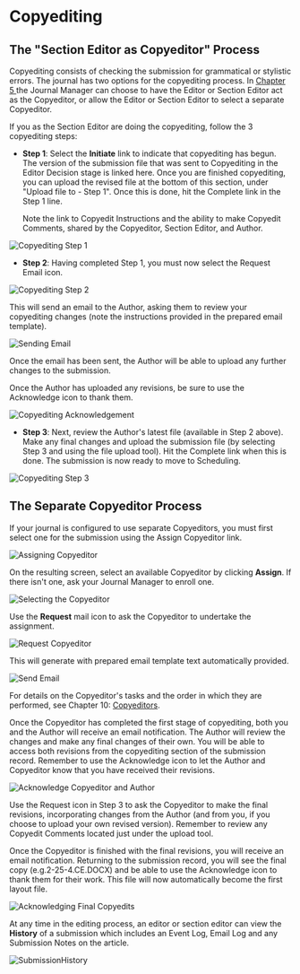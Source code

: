 # Copyediting






## The "Section Editor as Copyeditor" Process



Copyediting consists of checking the submission for grammatical or stylistic errors. The journal has two options for the copyediting process. In [Chapter 5 ](https://docs.pkp.sfu.ca/learning-ojs-2/en/step_four_management)the Journal Manager can choose to have the Editor or Section Editor act as the Copyeditor, or allow the Editor or Section Editor to select a separate Copyeditor.

If you as the Section Editor are doing the copyediting, follow the 3 copyediting steps:

* **Step 1**: Select the **Initiate** link to indicate that copyediting has begun. The  version of the submission file that was sent to Copyediting in the Editor Decision stage is linked here. Once you are finished copyediting, you can upload the revised file at the bottom of this section, under "Upload file to - Step 1". Once this is done, hit the Complete link in the Step 1 line.

    Note the link to Copyedit Instructions and the ability to make Copyedit Comments, shared by the Copyeditor, Section Editor, and Author.

![Copyediting Step 1](images/chapter8/editor_copyeditor_1.png)


* **Step 2**: Having completed Step 1, you must now select the Request Email icon.

![Copyediting Step 2](images/chapter8/editor_copyeditor_2.png)

 This will send an email to the Author, asking them to review your copyediting changes (note the instructions provided in the prepared email template).

![Sending Email](images/chapter8/editor_copyeditor_3.png)

Once the email has been sent, the Author will be able to upload any further changes to the submission.

Once the Author has uploaded any revisions, be sure to use the Acknowledge icon to thank them.

![Copyediting Acknowledgement](images/chapter8/editor_copyeditor_4.png)


* **Step 3**: Next, review the Author's latest file (available in Step 2 above). Make any final changes and upload the submission file (by selecting Step 3 and using the file upload tool). Hit the Complete link when this is done. The submission is now ready to move to Scheduling.

![Copyediting Step 3](images/chapter8/editor_copyeditor_5.png)


## The Separate Copyeditor Process



If your journal is configured to use separate Copyeditors, you must first select one for the submission using the Assign Copyeditor link.

![Assigning Copyeditor](images/chapter8/copyeditor_assign_1.png)

On the resulting screen, select an available Copyeditor by clicking **Assign**. If there isn't one, ask your Journal Manager to enroll one.

![Selecting the Copyeditor](images/chapter8/copyeditor_assign_2.png)

Use the **Request** mail icon to ask the Copyeditor to undertake the assignment.

![Request Copyeditor](images/chapter8/copyeditor_assign_3.png)

This will generate with prepared email template text automatically provided.

![Send Email](images/chapter8/copyeditor_assign_4.png)


For details on the Copyeditor's tasks and the order in which they are performed, see Chapter 10: [Copyeditors](https://docs.pkp.sfu.ca/learning-ojs-2/en/copyeditors).

Once the Copyeditor has completed the first stage of copyediting, both you and the Author will receive an email notification. The Author will review the changes and make any final changes of their own. You will be able to access both revisions from the copyediting section of the submission record. Remember to use the Acknowledge icon to let the Author and Copyeditor know that you have received their revisions.

![Acknowledge Copyeditor and Author](images/chapter8/copyeditor_assign_5.png)


Use the Request icon in Step 3 to ask the Copyeditor to make the final revisions, incorporating changes from the Author (and from you, if you choose to upload your own revised version). Remember to review any Copyedit Comments located just under the upload tool.

Once the Copyeditor is finished with the final revisions, you will receive an email notification. Returning to the submission record, you will see the final copy (e.g.2-25-4.CE.DOCX) and be able to use the Acknowledge icon to thank them for their work. This file will now automatically become the first layout file.


![Acknowledging Final Copyedits](images/chapter8/copyeditor_assign_6.png)


At any time in the editing process, an editor or section editor can view the **History** of a submission which includes an Event Log, Email Log and any Submission Notes on the article.

![SubmissionHistory](images/chapter8/history_editor.png)
